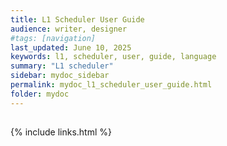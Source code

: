 ```yaml
---
title: L1 Scheduler User Guide
audience: writer, designer
#tags: [navigation]
last_updated: June 10, 2025
keywords: l1, scheduler, user, guide, language
summary: "L1 scheduler"
sidebar: mydoc_sidebar
permalink: mydoc_l1_scheduler_user_guide.html
folder: mydoc
---
```


## 

{% include links.html %}
